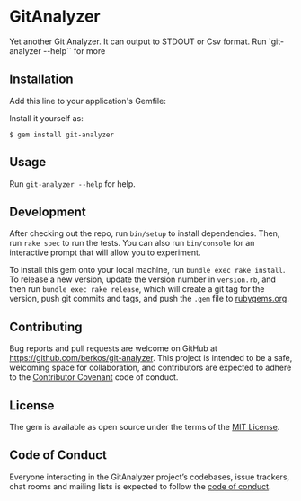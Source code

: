 # GitAnalyzer

Yet another Git Analyzer. It can output to STDOUT or Csv format. Run `git-analyzer --help`` for more

## Installation

Add this line to your application's Gemfile:


Install it yourself as:

    $ gem install git-analyzer

## Usage

Run `git-analyzer --help` for help.

## Development

After checking out the repo, run `bin/setup` to install dependencies. Then, run `rake spec` to run the tests. You can also run `bin/console` for an interactive prompt that will allow you to experiment.

To install this gem onto your local machine, run `bundle exec rake install`. To release a new version, update the version number in `version.rb`, and then run `bundle exec rake release`, which will create a git tag for the version, push git commits and tags, and push the `.gem` file to [rubygems.org](https://rubygems.org).

## Contributing

Bug reports and pull requests are welcome on GitHub at https://github.com/berkos/git-analyzer. This project is intended to be a safe, welcoming space for collaboration, and contributors are expected to adhere to the [Contributor Covenant](http://contributor-covenant.org) code of conduct.

## License

The gem is available as open source under the terms of the [MIT License](https://opensource.org/licenses/MIT).

## Code of Conduct

Everyone interacting in the GitAnalyzer project’s codebases, issue trackers, chat rooms and mailing lists is expected to follow the [code of conduct](https://github.com/[USERNAME]/git-analyzer/blob/master/CODE_OF_CONDUCT.md).
